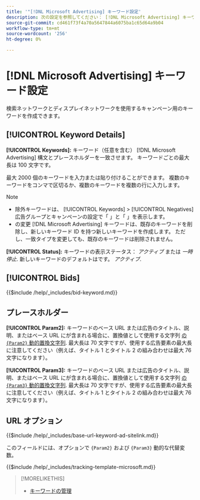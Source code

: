 ```yaml
---
title: '"[!DNL Microsoft Advertising] キーワード設定'
description: 次の設定を参照してください： [!DNL Microsoft Advertising] キーワード。
source-git-commit: cd461f73f4a70a5647844a6075ba1c65d64a9b04
workflow-type: tm+mt
source-wordcount: '256'
ht-degree: 0%

---
```


# [!DNL Microsoft Advertising] キーワード設定

検索ネットワークとディスプレイネットワークを使用するキャンペーン用のキーワードを作成できます。

## [!UICONTROL Keyword Details]

**[!UICONTROL Keywords]:** キーワード（任意を含む） [!DNL Microsoft Advertising] 構文とプレースホルダーを一致させます。 キーワードごとの最大長は 100 文字です。

最大 2000 個のキーワードを入力または貼り付けることができます。 複数のキーワードをコンマで区切るか、複数のキーワードを複数の行に入力します。

>[!NOTE]
>
>* 除外キーワードは、 [!UICONTROL Keywords] > [!UICONTROL Negatives] 広告グループとキャンペーンの設定で「 」と「 」を表示します。
>* の変更 [!DNL Microsoft Advertising] キーワードは、既存のキーワードを削除し、新しいキーワード ID を持つ新しいキーワードを作成します。 ただし、一致タイプを変更しても、既存のキーワードは削除されません。


**[!UICONTROL Status]:** キーワードの表示ステータス： *アクティブ* または *一時停止*. 新しいキーワードのデフォルトはです。 *アクティブ*.

## [!UICONTROL Bids]

<!-- **[!UICONTROL Bid]:** -->

{{$include /help/_includes/bid-keyword.md}}

## プレースホルダー

**[!UICONTROL Param2]:** キーワードのベース URL または広告のタイトル、説明、またはベース URL にが含まれる場合に、置換値として使用する文字列 [の `{Param2}` 動的置換文字列](https://help.bingads.microsoft.com/#apex/3/en/53079/0). 最大長は 70 文字ですが、使用する広告要素の最大長に注意してください（例えば、タイトル 1 とタイトル 2 の組み合わせは最大 76 文字になります）。

**[!UICONTROL Param3]:** キーワードのベース URL または広告のタイトル、説明、またはベース URL にが含まれる場合に、置換値として使用する文字列 [の `{Param3}` 動的置換文字列](https://help.bingads.microsoft.com/#apex/3/en/53079/0). 最大長は 70 文字ですが、使用する広告要素の最大長に注意してください（例えば、タイトル 1 とタイトル 2 の組み合わせは最大 76 文字になります）。

## URL オプション

<!-- **[!UICONTROL Base URl]:** -->

{{$include /help/_includes/base-url-keyword-ad-sitelink.md}}

このフィールドには、オプションで `{Param2}` および `{Param3}` 動的な代替変数。

<!-- **[!UICONTROL Tracking Template]:** -->

{{$include /help/_includes/tracking-template-microsoft.md}}

>[!MORELIKETHIS]
>
>* [キーワードの管理](/help/search-social-commerce/campaign-management/campaigns/keyword-manage.md)

